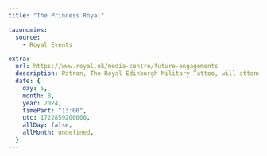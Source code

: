 ```yaml
---
title: "The Princess Royal"

taxonomies:
  source:
    - Royal Events

extra:
  url: https://www.royal.uk/media-centre/future-engagements
  description: Patron, The Royal Edinburgh Military Tattoo, will attend a Performance at The Esplanade, Edinburgh Castle, Castlehill, Edinburgh.
  date: {
    day: 5,
    month: 8,
    year: 2024,
    timePart: "13:00",
    utc: 1722859200000,
    allDay: false,
    allMonth: undefined,
  }
---
```

